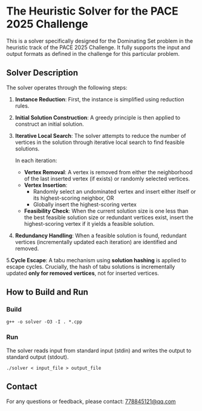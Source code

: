 # The Heuristic Solver for the PACE 2025 Challenge
This is a solver specifically designed for the Dominating Set problem in the heuristic track of the PACE 2025 Challenge. 
It fully supports the input and output formats as defined in the challenge for this particular problem.

## Solver Description
The solver operates through the following steps:
1. **Instance Reduction**: First, the instance is simplified using reduction rules.
2. **Initial Solution Construction**: A greedy principle is then applied to construct an initial solution.
3. **Iterative Local Search**: The solver attempts to reduce the number of vertices in the solution through iterative local search to find feasible solutions.
   
   In each iteration:
   - **Vertex Removal**: A vertex is removed from either the neighborhood of the last inserted vertex (if exists) or randomly selected vertices.
   - **Vertex Insertion**:
     - Randomly select an undominated vertex and insert either itself or its highest-scoring neighbor, OR
     - Globally insert the highest-scoring vertex
   - **Feasibility Check**: When the current solution size is one less than the best feasible solution size or redundant vertices exist, insert the highest-scoring vertex if it yields a feasible solution.
4. **Redundancy Handling**: When a feasible solution is found, redundant vertices (incrementally updated each iteration) are identified and removed.
   
5.**Cycle Escape**: A tabu mechanism using **solution hashing** is applied to escape cycles. Crucially, the hash of tabu solutions is incrementally updated **only for removed vertices**, not for inserted vertices.

## How to Build and Run

### Build

```shell
g++ -o solver -O3 -I . *.cpp
```

### Run
The solver reads input from standard input (stdin) and writes the output to standard output (stdout).

```shell
./solver < input_file > output_file
```

## Contact

For any questions or feedback, please contact:
778845121@qq.com

